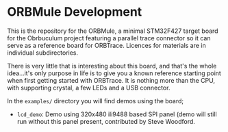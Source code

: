 ORBMule Development
===================

This is the repository for the ORBMule, a minimal STM32F427 target board for the Obrbuculum project featuring a parallel trace connector so it can serve as a reference board for ORBTrace.  Licences for materials are in individual subdirectories.

There is very little that is interesting about this board, and that's the whole idea...it's only purpose in life is to give you a known reference starting point
when first getting started with ORBTrace. It is nothing more than the CPU, with supporting crystal, a few LEDs and a USB connector.

In the `examples/` directory you will find demos using the board;

* `lcd_demo`: Demo using 320x480 ili9488 based SPI panel (demo will still run without this panel present, contributed by Steve Woodford.


